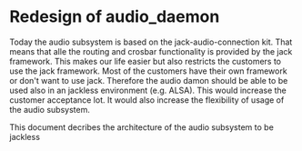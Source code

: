 <!--
 * Copyright (C) 2018 Intel Corporation.All rights reserved.
 *
 * SPDX-License-Identifier: BSD-3-Clause
-->
# Redesign of audio_daemon

Today the audio subsystem is based on the jack-audio-connection kit. That means that alle the routing and crosbar
functionality is provided by the jack framework. This makes our life easier but also restricts the customers to use the
jack framework. Most of the customers have their own framework or don't want to use jack. Therefore the audio damon
should be able to be used also in an jackless environment (e.g. ALSA).
This would increase the customer acceptance lot. It would also increase the flexibility of usage of the audio subsystem.

This document decribes the architecture of the audio subsystem to be jackless

